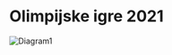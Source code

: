 # Olimpijske igre 2021
![Diagram1](https://user-images.githubusercontent.com/44202983/145727727-c2252355-4801-4d3d-818a-f42ef855ee0f.png)
